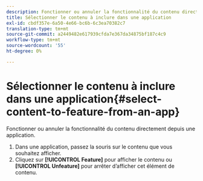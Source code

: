 ```yaml
---
description: Fonctionner ou annuler la fonctionnalité du contenu directement depuis une application.
title: Sélectionner le contenu à inclure dans une application
exl-id: cbdf357e-6a50-4e66-bc6b-6c3ea70382c7
translation-type: tm+mt
source-git-commit: a2449482e617939cfda7e367da34875bf187c4c9
workflow-type: tm+mt
source-wordcount: '55'
ht-degree: 0%

---
```


# Sélectionner le contenu à inclure dans une application{#select-content-to-feature-from-an-app}

Fonctionner ou annuler la fonctionnalité du contenu directement depuis une application.

1. Dans une application, passez la souris sur le contenu que vous souhaitez afficher.
1. Cliquez sur **[!UICONTROL Feature]** pour afficher le contenu ou **[!UICONTROL Unfeature]** pour arrêter d’afficher cet élément de contenu.
